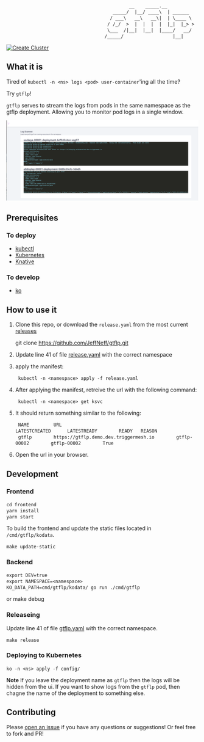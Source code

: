 
                                                 __    _____.__          
                                           _____/  |__/ ____\  | ______  
                                          / ___\   __\   __\|  | \____ \ 
                                         / /_/  >  |  |  |  |  |_|  |_> >
                                         \___  /|__|  |__|  |____/   __/ 
                                        /_____/                  |__|    

[![Create Cluster](https://github.com/JeffNeff/gtflp/actions/workflows/createCluster.yml/badge.svg)](https://github.com/JeffNeff/gtflp/actions/workflows/createCluster.yml) 
## What it is

Tired of `kubectl -n <ns> logs <pod> user-container`'ing all the time? 

Try `gtflp`!

`gtflp` serves to stream the logs from pods in the same namespace as the gtflp deployment. Allowing you to monitor
pod logs in a single window. 

![](./img/ls.png)

## Prerequisites

### To deploy

* [kubectl](https://kubernetes.io/docs/tasks/tools/install-kubectl/)
* [Kubernetes](https://kubernetes.io/)
* [Knative](https://knative.dev/)

### To develop

* [ko](https://github.com/google/ko) 

## How to use it

1. Clone this repo, or download the `release.yaml` from the most current [releases](https://github.com/JeffNeff/gtflp/releases/tag/v0.1) 

    git clone https://github.com/JeffNeff/gtflp.git



1. Update line 41 of file [release.yaml](./release.yaml) with the correct namespace

1. apply the manifest:

        kubectl -n <namespace> apply -f release.yaml
    
1. After applying the manifest, retreive the url with the following command:

        kubectl -n <namespace> get ksvc

1. It should return something similar to the following:

        NAME         URL                                          LATESTCREATED      LATESTREADY        READY   REASON
        gtflp        https://gtflp.demo.dev.triggermesh.io        gtflp-00002        gtflp-00002        True    
  
1. Open the url in your browser.


## Development

### Frontend

    cd frontend
    yarn install
    yarn start

To build the frontend and update the static files located in `/cmd/gtflp/kodata`.

    make update-static

### Backend
    
    export DEV=true
    export NAMESPACE=<namespace>
    KO_DATA_PATH=cmd/gtflp/kodata/ go run ./cmd/gtflp
or
    make debug

### Releaseing

Update line 41 of file [gtflp.yaml](./config/gtflp.yaml ) with the correct namespace.

    make release

### Deploying to Kubernetes

    ko -n <ns> apply -f config/

**Note** If you leave the deployment name as `gtflp` then the logs will be hidden from the ui. 
If you want to show logs from the `gtflp` pod, then chagne the name of the deployment to something else. 


## Contributing

Please [open an issue](https://github.com/JeffNeff/gtflp/issues/new) if you have any questions or suggestions!
Or feel free to fork and PR!
